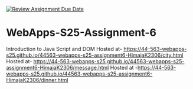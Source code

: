 [![Review Assignment Due Date](https://classroom.github.com/assets/deadline-readme-button-22041afd0340ce965d47ae6ef1cefeee28c7c493a6346c4f15d667ab976d596c.svg)](https://classroom.github.com/a/URRZ2TIg)
# WebApps-S25-Assignment-6
Introduction to Java Script and DOM
Hosted at- https://44-563-webapps-s25.github.io/44563-webapps-s25-assignment6-HimajaK2306/city.html
Hosted at- https://44-563-webapps-s25.github.io/44563-webapps-s25-assignment6-HimajaK2306/message.html
Hosted at -https://44-563-webapps-s25.github.io/44563-webapps-s25-assignment6-HimajaK2306/dinner.html 


